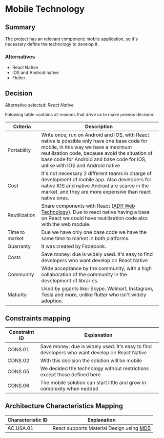 # Mobile Technology

## Summary

The project has an relevant component: mobile application, so it's necessary define the technology to develop it.

### Alternatives

- React Native
- IOS and Android native
- Flutter

## Decision 

Alternative selected: *React Native*


Folowing table contains all reasons that drive us to make previos decision:

| Criteria                 | Description                                                    
| --------------------     | ----------------------------------------------------------------------------------------------------- | 
| Portability 			   | Write once, run on Android and IOS, with React native is possible only have one base code for mobile, in this way we have a maximum reutilization code, because avoid the situation of base code for Android and base code for IOS, unlike with IOS and Android native              												                                           |
| Cost                     | It's not necessary 2 different teams in charge of development of mobile app. Also developers for native IOS and native Android are scarce in the market, and they are more expensive than react native ones.								| 
| Reutilization 		   | Share components with React ([ADR Web Technology](./adr-web-technology.md)). Due to react native having a base on React we could have reutilization code also with the web module.      													   |
| Time to market           | Due we have only one base code we have the same time to market in both platforms.					   |
| Guarranty                | It was created by Facebook.                                    									   |
| Costs                    | Save money: due is widely used. It's easy to find developers who want develop on React Native                                     |
| Community                |  Wide acceptance by the community, with a high collaboration of the community in the development of libraries.                             																							|
| Maturity				   | Used by gigants like: Skype, Walmart, Instagram, Tesla and more, unlike flutter who isn't widely adoption.  				   															   								             | 

## Constraints mapping

| Constraint ID | Explanation |
| ------------- | ----------- |
| CONS.01 | Save money: due is widely used. It's easy to find developers who want develop on React Native |
| CONS.02 | With this decision the solution will be mobile |
| CONS.05 | We decided the technology without restrictions except those defined here |
| CONS.06 | The mobile solution can start little and grow in complexity when nedded |

## Architecture Characteristics Mapping

| Characteristic ID | Explanation |
| ------------- | ----------- |
| AC.USA.01 | React supports Material Design using [MDB](https://mdbootstrap.com/docs/react/) |